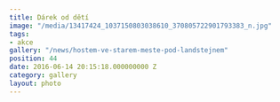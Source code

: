 ```yaml
---
title: Dárek od dětí
image: "/media/13417424_1037150803038610_370805722901793383_n.jpg"
tags:
- akce
gallery: "/news/hostem-ve-starem-meste-pod-landstejnem"
position: 44
date: 2016-06-14 20:15:18.000000000 Z
category: gallery
layout: photo
---
```

